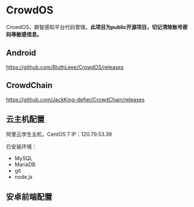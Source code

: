 # CrowdOS
CrowdOS，群智感知平台代码管理。**此项目为public开源项目，切记清除账号密码等敏感信息。**

## Android
https://github.com/BluthLeee/CrowdOS/releases

## CrowdChain
https://github.com/JackKing-defier/CrowdChain/releases



## 云主机配置
阿里云学生主机，CentOS 7
IP：120.79.53.39

已安装环境：
+ MySQL
+ MariaDB
+ git
+ node.js


## 安卓前端配置
